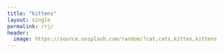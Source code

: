 ```yaml
---
title: "kittens"
layout: single
permalink: /rj/
header:
  image: https://source.unsplash.com/random/?cat,cats,kitten,kittens
---
```

